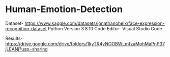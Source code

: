 # Human-Emotion-Detection
Dataset- https://www.kaggle.com/datasets/jonathanoheix/face-expression-recognition-dataset
Python Version 3.8.10
Code Editor- Visual Studio Code

Results- https://drive.google.com/drive/folders/1kyTR4yNOOBWLmfzaMohMaPnP37jLEANj?usp=sharing
